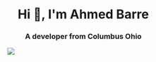 <h1 align="center">Hi 👋, I'm Ahmed Barre</h1>
<h3 align="center">A developer from Columbus Ohio</h3>

<img style = "position:relative; left:5rem" src = "https://github-readme-stats.vercel.app/api?username=AhmedBarre10&&show_icons=true&title_color=ffffff&icon_color=bb2acf&text_color=daf7dc&bg_color=151515"/>
